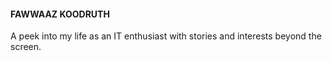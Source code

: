 #### FAWWAAZ KOODRUTH

A peek into my life as an IT enthusiast with stories and interests beyond the screen.